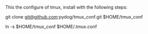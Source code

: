 This the configure of tmux, install with the following steps:

git clone git@github.com:pydog/tmux_conf.git $HOME/tmux_conf

ln -s $HOME/tmux_conf $HOME/.tmux.conf


